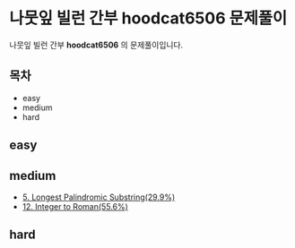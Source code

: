 # 나뭇잎 빌런 간부 hoodcat6506 문제풀이

나뭇잎 빌런 간부 **hoodcat6506** 의 문제풀이입니다.

## 목차
* easy
* medium
* hard

## easy

## medium
* [5. Longest Palindromic Substring(29.9%)](https://leetcode.com/problems/longest-palindromic-substring)
* [12. Integer to Roman(55.6%)](https://leetcode.com/problems/integer-to-roman)
## hard